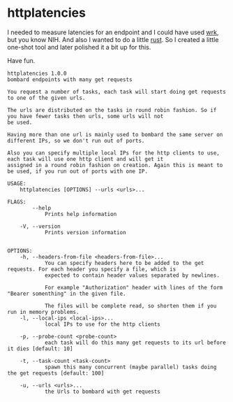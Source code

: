 # httplatencies

I needed to measure latencies for an endpoint and I could have used [wrk](https://github.com/wg/wrk), but you
know NIH. And also I wanted to do a little [rust](https://rust-lang.org). So I created a little one-shot tool
and later polished it a bit up for this.

Have fun.

    httplatencies 1.0.0
    bombard endpoints with many get requests
    
    You request a number of tasks, each task will start doing get requests to one of the given urls.
    
    The urls are distributed on the tasks in round robin fashion. So if you have fewer tasks then urls, some urls will not
    be used.
    
    Having more than one url is mainly used to bombard the same server on different IPs, so we don't run out of ports.
    
    Also you can specify multiple local IPs for the http clients to use, each task will use one http client and will get it
    assigned in a round robin fashion on creation. Again this is meant to be used, if you run out of ports with one IP.
    
    USAGE:
        httplatencies [OPTIONS] --urls <urls>...
    
    FLAGS:
            --help       
                Prints help information
    
        -V, --version    
                Prints version information
    
    
    OPTIONS:
        -h, --headers-from-file <headers-from-file>...
                You can specify headers here to be added to the get requests. For each header you specify a file, which is
                expected to contain header values separated by newlines.
                
                For example "Authorization" header with lines of the form "Bearer somenthing" in the given file.
                
                The files will be complete read, so shorten them if you run in memory problems.
        -l, --local-ips <local-ips>...                    
                local IPs to use for the http clients
    
        -p, --probe-count <probe-count>
                each task will do this many get requests to its url before it dies [default: 10]
    
        -t, --task-count <task-count>
                spawn this many concurrent (maybe parallel) tasks doing the get requests [default: 100]
    
        -u, --urls <urls>...                              
                the Urls to bombard with get requests
